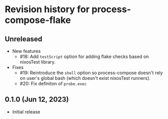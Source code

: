 # Revision history for process-compose-flake

## Unreleased

- New features
    - #18: Add `testScript` option for adding flake checks based on nixosTest library.
- Fixes
    - #19: Reintroduce the `shell` option so process-compose doesn't rely on user's global bash (which doesn't exist nixosTest runners).
    - #20: Fix definiton of `probe.exec`


## 0.1.0 (Jun 12, 2023)

- Initial release
